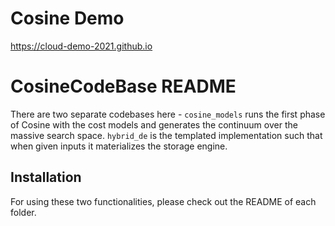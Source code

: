 # Cosine Demo
https://cloud-demo-2021.github.io

# CosineCodeBase README #
There are two separate codebases here - `cosine_models` runs the first phase of Cosine with the cost models and generates the continuum over the massive search space. `hybrid_de` is the templated implementation such that when given inputs it materializes the storage engine.

## Installation
For using these two functionalities, please check out the README of each folder.
